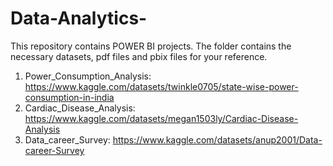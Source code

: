 # Data-Analytics-
This repository contains POWER BI projects. The folder contains the necessary datasets, pdf files and pbix files for your reference.

1. Power_Consumption_Analysis: https://www.kaggle.com/datasets/twinkle0705/state-wise-power-consumption-in-india
2. Cardiac_Disease_Analysis: https://www.kaggle.com/datasets/megan1503ly/Cardiac-Disease-Analysis
3. Data_career_Survey: https://www.kaggle.com/datasets/anup2001/Data-career-Survey
